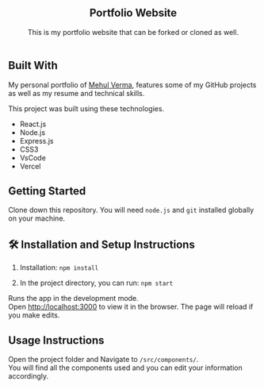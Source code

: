 <h2 align="center">
Portfolio Website<br/>
</h2>
<div align="center">
This is my portfolio website that can be forked or cloned as well.
</div>
<br/>

## Built With

My personal portfolio of <a href=https://mehulverma.netlify.app/ target="_blank">Mehul Verma</a>, features some of my GitHub projects as well as my resume and technical skills.<br/>

This project was built using these technologies.

- React.js
- Node.js
- Express.js
- CSS3
- VsCode
- Vercel

## Getting Started

Clone down this repository. You will need `node.js` and `git` installed globally on your machine.

## 🛠 Installation and Setup Instructions

1. Installation: `npm install`

2. In the project directory, you can run: `npm start`

Runs the app in the development mode.\
Open [http://localhost:3000](http://localhost:3000) to view it in the browser.
The page will reload if you make edits.

## Usage Instructions

Open the project folder and Navigate to `/src/components/`. <br/>
You will find all the components used and you can edit your information accordingly.
